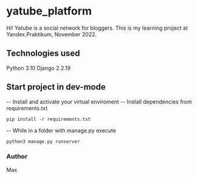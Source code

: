 # yatube_platform

Hi! Yatube is a social network for bloggers. This is my learning project at Yandex.Praktikum, November 2022.

## Technologies used

Python 3.10
Django 2.2.19

## Start project in dev-mode
-- Install and activate your virtual enviroment
-- Install dependencies from requirements.txt
```
pip install -r requirements.txt
```
-- While in a folder with manage.py execute
```
python3 manage.py runserver
```

### Author
Max
